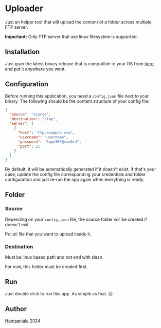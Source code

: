 # Uploader

Just an helper tool that will upload the content of a folder across multiple FTP server.

**Important:** Only FTP server that use linux filesystem is supported.

## Installation

Just grab the latest binary release that is compatible to your OS from [here](https://github.com/hantsaniala/uploader/releases/latest) and put it anywhere you want.

## Configuration

Before running this application, you need a `config.json` file next to your binary. The following should be the content structure of your config file:

```json
{
  "source": "source",
  "destination": "/tmp",
  "server": [
    {
      "host": "ftp.example.com",
      "username": "username",
      "password": "Supe3RP@ssw0rd",
      "port": 21
    }
  ]
}
```

By default, it will be automatically generated if it doesn't exist. If that's your case, update the config file corresponding your credentials and folder configuration and just re-run the app again when everything is ready.

## Folder 

### Source

Depending on your `config.json` file, the source folder will be created if doesn't exit.

Put all file that you want to upload inside it.

### Destination

Must be linux based path and not end with slash.

For now, this folder must be created first.

## Run

Just double click to run this app. As simple as that. 😉

## Author

[Hantsaniala](https://t.me/hantsaniala3) 2024